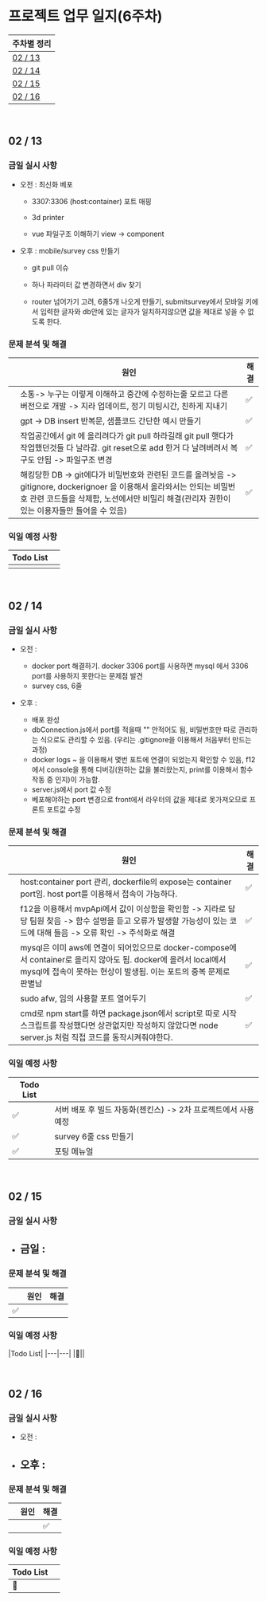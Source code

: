 # 프로젝트 업무 일지(6주차)

|주차별 정리|
|---|
|[02 / 13](#02--13)|
|[02 / 14](#02--14)|
|[02 / 15](#02--15)|
|[02 / 16](#02--16)|

<br>

## 02 / 13

### 금일 실시 사항

- 오전 : 최신화 베포
    
    - 3307:3306 (host:container) 포트 매핑

    - 3d printer
    
    - vue 파일구조 이해하기 view -> component

- 오후 : mobile/survey css 만들기 
    
    - git pull 이슈

    - 하나 파라미터 값 변경하면서 div 찾기

    - router 넘어가기 고려, 6줄5개 나오게 만들기, submitsurvey에서 모바일 키에서 입력한 글자와 db안에 있는 글자가 일치하지않으면 값을 제대로 넣을 수 없도록 한다.

### 문제 분석 및 해결

||원인|해결|
|---|---|---|
||소통-> 누구는 이렇게 이해하고 중간에 수정하는줄 모르고 다른 버전으로 개발 -> 지라 업데이트, 정기 미팅시간, 친하게 지내기|:white_check_mark:|
||gpt -> DB insert 반복문, 샘플코드 간단한 예시 만들기|:white_check_mark:|
||작업공간에서 git 에 올리려다가 git pull 하라길래 git pull 햇다가 작업했던것들 다 날라감. git reset으로 add 한거 다 날려버려서 복구도 안됨 -> 파일구조 변경|:white_check_mark:|
||해킹당한 DB -> git에다가 비밀번호와 관련된 코드를 올려놧음 -> gitignore, dockerignoer 을 이용해서 올라와서는 안되는 비밀번호 관련 코드들을 삭제함, 노션에서만 비밀리 해결(관리자 권한이 있는 이용자들만 들어올 수 있음)|:white_check_mark:|

### 익일 예정 사항

|Todo List||
|---|---|
|||

<br>

## 02 / 14

### 금일 실시 사항

- 오전 : 
    
    - docker port 해결하기. docker 3306 port를 사용하면 mysql 에서 3306 port를 사용하지 못한다는 문제점 발견
    - survey css, 6줄

- 오후 : 
    
    - 배포 완성
    - dbConnection.js에서 port를 적을때 "" 안적어도 됨, 비밀번호만 따로 관리하는 식으로도 관리할 수 있음. (우리는 .gitignore을 이용해서 처음부터 만드는 과정)
    - docker logs ~ 을 이용해서 몇번 포트에 연결이 되었는지 확인할 수 있음, f12에서 console을 통해 디버깅(원하는 값을 불러왔는지, print를 이용해서 함수 작동 중 인지)이 가능함.
    - server.js에서 port 값 수정
    - 베포해야하는 port 변경으로 front에서 라우터의 값을 제대로 못가져오므로 프론트 포트값 수정

### 문제 분석 및 해결
||원인|해결|
|---|---|---|
||host:container port 관리, dockerfile의 expose는 container port임. host port를 이용해서 접속이 가능하다. |:white_check_mark:|
||f12을 이용해서 mvpApi에서 값이 이상함을 확인함 -> 지라로 담당 팀원 찾음 -> 함수 설명을 듣고 오류가 발생할 가능성이 있는 코드에 대해 들음 -> 오류 확인 -> 주석화로 해결 |:white_check_mark:|
||mysql은 이미 aws에 연결이 되어있으므로 docker-compose에서 container로 올리지 않아도 됨. docker에 올려서 local에서 mysql에 접속이 못하는 현상이 발생됨. 이는 포트의 중복 문제로 판별남|:white_check_mark:|
||sudo afw, 임의 사용할 포트 열어두기|:white_check_mark:|
||cmd로 npm start를 하면 package.json에서 script로 따로 시작 스크립트를 작성했다면 상관없지만 작성하지 않았다면 node server.js 처럼 직접 코드를 동작시켜줘야한다. |:white_check_mark:|

### 익일 예정 사항

|Todo List||
|---|---|
|:white_check_mark:|서버 배포 후 빌드 자동화(젠킨스) -> 2차 프로젝트에서 사용 예정|
|:white_check_mark:|survey 6줄 css 만들기|
|:white_check_mark:|포팅 메뉴얼|

<br>

## 02 / 15

### 금일 실시 사항

- 금일 : 
    - 

### 문제 분석 및 해결

||원인|해결|
|---|---|---|
|:white_check_mark:||

### 익일 예정 사항

|Todo List|
|---|---|
|:black_square_button:||

<br>

## 02 / 16

### 금일 실시 사항

- 오전 : 

- 오후 : 
    - 

### 문제 분석 및 해결

||원인|해결|
|---|---|---|
|||:white_check_mark:|

### 익일 예정 사항

|Todo List||
|---|---|
|:black_square_button:||
